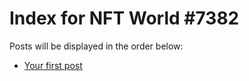 # Index for NFT World #7382
Posts will be displayed in the order below:

- [Your first post](./001-first.md)

